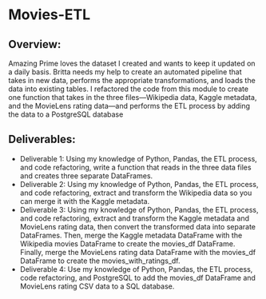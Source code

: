 # Movies-ETL
## Overview:
Amazing Prime loves the dataset I created and wants to keep it updated on a daily basis. Britta needs my help to create an automated pipeline that takes in new data, performs the appropriate transformations, and loads the data into existing tables. I refactored the code from this module to create one function that takes in the three files—Wikipedia data, Kaggle metadata, and the MovieLens rating data—and performs the ETL process by adding the data to a PostgreSQL database
## Deliverables:
* Deliverable 1: Using my knowledge of Python, Pandas, the ETL process, and code refactoring, write a function that reads in the three data files and creates three separate DataFrames.
* Deliverable 2: Using my knowledge of Python, Pandas, the ETL process, and code refactoring, extract and transform the Wikipedia data so you can merge it with the Kaggle metadata.
* Deliverable 3: Using my knowledge of Python, Pandas, the ETL process, and code refactoring, extract and transform the Kaggle metadata and MovieLens rating data, then convert the transformed data into separate DataFrames. Then, merge the Kaggle metadata DataFrame with the Wikipedia movies DataFrame to create the movies_df DataFrame. Finally, merge the MovieLens rating data DataFrame with the movies_df DataFrame to create the movies_with_ratings_df.
* Deliverable 4: Use my knowledge of Python, Pandas, the ETL process, code refactoring, and PostgreSQL to add the movies_df DataFrame and MovieLens rating CSV data to a SQL database.

